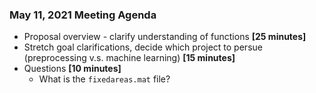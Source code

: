 ### May 11, 2021 Meeting Agenda

- Proposal overview - clarify understanding of functions **[25 minutes]**
- Stretch goal clarifications, decide which project to persue (preprocessing v.s. machine learning) **[15 minutes]**
- Questions **[10 minutes]**
  - What is the  `fixedareas.mat` file? 
